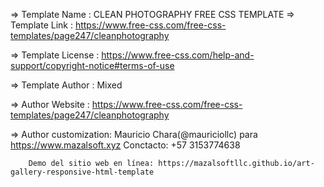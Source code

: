 =>  Template Name    : CLEAN PHOTOGRAPHY FREE CSS TEMPLATE
=>  Template Link    : https://www.free-css.com/free-css-templates/page247/cleanphotography

  =>  Template License : https://www.free-css.com/help-and-support/copyright-notice#terms-of-use

  =>  Template Author  : Mixed

  =>  Author Website   : https://www.free-css.com/free-css-templates/page247/cleanphotography
    
  =>    Author customization:  Mauricio Chara(@mauriciollc) para https://www.mazalsoft.xyz 
        Conctacto: +57 3153774638
        
        Demo del sitio web en línea: https://mazalsoftllc.github.io/art-gallery-responsive-html-template
